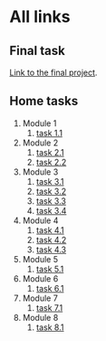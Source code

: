 # All links

## Final task

[Link to the final project](https://github.com/roborg-codes/tg-ytdlp-bot).


## Home tasks

1. Module 1
    1. [task 1.1](https://github.com/roborg-codes/DevOps_online_Kyiv_2022Q1Q2/blob/main/m1/task1.1/readme.md)
2. Module 2
    1. [task 2.1](https://github.com/roborg-codes/DevOps_online_Kyiv_2022Q1Q2/blob/main/m2/task2.1/readme.md)
    2. [task 2.2](https://github.com/roborg-codes/DevOps_online_Kyiv_2022Q1Q2/tree/main/m2/task2.2)
3. Module 3
    1. [task 3.1](https://github.com/roborg-codes/DevOps_online_Kyiv_2022Q1Q2/blob/main/m3/task3.1/readme.md)
    2. [task 3.2](https://github.com/roborg-codes/DevOps_online_Kyiv_2022Q1Q2/blob/main/m3/task3.2/readme.md)
    3. [task 3.3](https://github.com/roborg-codes/DevOps_online_Kyiv_2022Q1Q2/blob/main/m3/task3.3/readme.md)
    4. [task 3.4](https://github.com/roborg-codes/DevOps_online_Kyiv_2022Q1Q2/blob/main/m3/task3.4/readme.md)
4. Module 4
    1. [task 4.1](https://github.com/roborg-codes/DevOps_online_Kyiv_2022Q1Q2/blob/main/m4/task4.1/readme.md)
    2. [task 4.2](https://github.com/roborg-codes/DevOps_online_Kyiv_2022Q1Q2/blob/main/m4/task4.2/readme.md)
    3. [task 4.3](https://github.com/roborg-codes/DevOps_online_Kyiv_2022Q1Q2/blob/main/m4/task4.3/readme.md)
5. Module 5
    1. [task 5.1](https://github.com/roborg-codes/DevOps_online_Kyiv_2022Q1Q2/blob/main/m5/readme.md)
6. Module 6
    1. [task 6.1](https://github.com/roborg-codes/DevOps_online_Kyiv_2022Q1Q2/blob/main/m6/readme.md)
7. Module 7
    1. [task 7.1](https://github.com/roborg-codes/DevOps_online_Kyiv_2022Q1Q2/blob/main/m7/readme.md)
8. Module 8
    1. [task 8.1](https://github.com/roborg-codes/DevOps_online_Kyiv_2022Q1Q2/blob/main/m8/readme.md)
